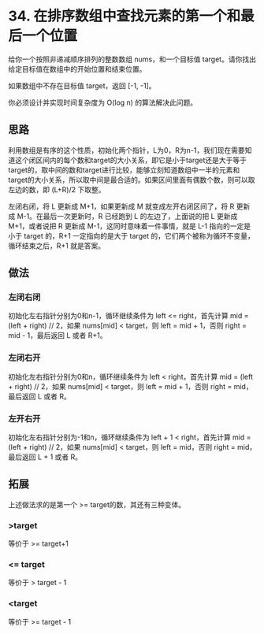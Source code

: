 # 34. 在排序数组中查找元素的第一个和最后一个位置

给你一个按照非递减顺序排列的整数数组 nums，和一个目标值 target。请你找出给定目标值在数组中的开始位置和结束位置。

如果数组中不存在目标值 target，返回 [-1, -1]。

你必须设计并实现时间复杂度为 O(log n) 的算法解决此问题。

## 思路

利用数组是有序的这个性质，初始化两个指针，L为0，R为n-1，我们现在需要知道这个闭区间内的每个数和target的大小关系，即它是小于target还是大于等于target的，取中间的数和target进行比较，能够立刻知道数组中一半的元素和target的大小关系，所以取中间是最合适的。如果区间里面有偶数个数，则可以取左边的数，即 (L+R)/2 下取整。

左闭右闭，将 L 更新成 M+1，如果更新成 M 就变成左开右闭区间了，将 R 更新成 M-1。在最后一次更新时，R 已经跑到 L 的左边了，上面说的把 L 更新成 M+1，或者说把 R 更新成 M-1，这同时意味着一件事情，就是 L-1 指向的一定是小于 target 的，R+1 一定指向的是大于 target 的，它们两个被称为循环不变量，循环结束之后，R+1 就是答案。

## 做法

### 左闭右闭

初始化左右指针分别为0和n-1，循环继续条件为 left <= right，首先计算 mid = (left + right) // 2，如果 nums[mid] < target，则 left = mid + 1，否则 right = mid - 1，最后返回 L 或者 R+1。

### 左闭右开

初始化左右指针分别为0和n，循环继续条件为 left < right，首先计算 mid = (left + right) // 2，如果 nums[mid] < target，则 left = mid + 1，否则 right = mid，最后返回 L 或者 R。

### 左开右开

初始化左右指针分别为-1和n，循环继续条件为 left + 1 < right，首先计算 mid = (left + right) // 2，如果 nums[mid] < target，则 left = mid，否则 right = mid，最后返回 L + 1 或者 R。

## 拓展

上述做法求的是第一个 >= target的数，其还有三种变体。

### >target

等价于 >= target+1

### <= target

等价于 > target - 1

### <target

等价于 >= target - 1